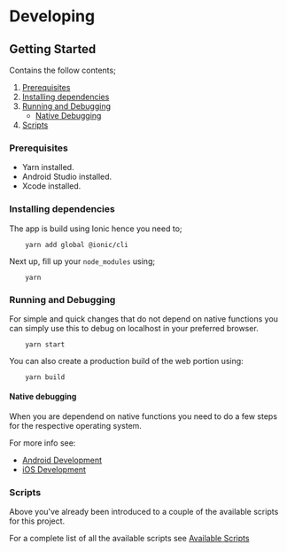 # Developing

## Getting Started
Contains the follow contents;
 1. [Prerequisites](#Prerequisites) 
 2. [Installing dependencies](#installing-dependencies)
 3. [Running and Debugging](#running-and-debugging)
    - [Native Debugging](#native-debugging)
 4. [Scripts](#scripts)

### Prerequisites
 - Yarn installed.
 - Android Studio installed.
 - Xcode installed.

### Installing dependencies
The app is build using Ionic hence you need to;
```
    yarn add global @ionic/cli
```
Next up, fill up your `node_modules` using;
```
    yarn
```

### Running and Debugging
For simple and quick changes that do not depend on native functions you can simply use this to debug on localhost in your preferred browser.
```
    yarn start
```
You can also create a production build of the web portion using:
```
    yarn build
```

#### Native debugging
When you are dependend on native functions you need to do a few steps for the respective operating system.

For more info see:
 - [Android Development](./android.md)
 - [iOS Development](./ios.md)

### Scripts
Above you've already been introduced to a couple of the available scripts for this project.

For a complete list of all the available scripts see [Available Scripts](./docs/scripts.md)